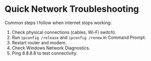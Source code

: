 # Quick Network Troubleshooting

Common steps I follow when internet stops working:

1. Check physical connections (cables, Wi-Fi switch).
2. Run `ipconfig /release` and `ipconfig /renew` in Command Prompt.
3. Restart router and modem.
4. Check Windows Network Diagnostics.
5. Ping 8.8.8.8 to test connectivity.
